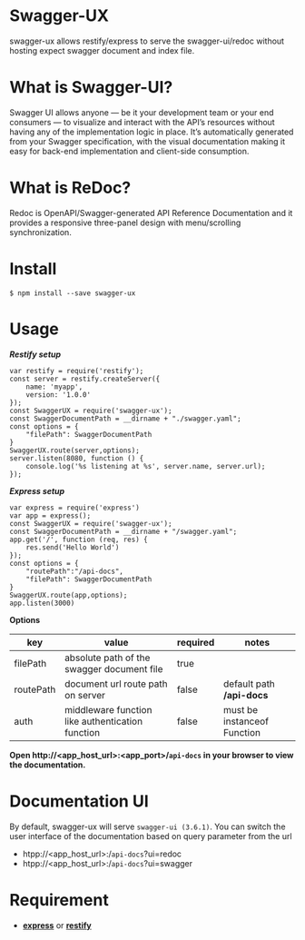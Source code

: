 # Swagger-UX
swagger-ux allows restify/express to serve the swagger-ui/redoc without hosting expect swagger document and index file.
# What is Swagger-UI?
Swagger UI allows anyone — be it your development team or your end consumers — to visualize and interact with the API’s resources without having any of the implementation logic in place. It’s automatically generated from your Swagger specification, with the visual documentation making it easy for back-end implementation and client-side consumption.
# What is ReDoc?
Redoc is OpenAPI/Swagger-generated API Reference Documentation and it provides a responsive three-panel design with menu/scrolling synchronization.
# Install
`$ npm install --save swagger-ux`
# Usage
***Restify setup***

    var restify = require('restify');
    const server = restify.createServer({
        name: 'myapp',
        version: '1.0.0'
    });
    const SwaggerUX = require('swagger-ux');
    const SwaggerDocumentPath = __dirname + "./swagger.yaml";
    const options = {
        "filePath": SwaggerDocumentPath
    }
    SwaggerUX.route(server,options);
    server.listen(8080, function () {
        console.log('%s listening at %s', server.name, server.url);
    });

***Express setup***

    var express = require('express')
    var app = express();
    const SwaggerUX = require('swagger-ux');
    const SwaggerDocumentPath = __dirname + "/swagger.yaml";
    app.get('/', function (req, res) {
        res.send('Hello World')
    });
    const options = {
        "routePath":"/api-docs",
        "filePath": SwaggerDocumentPath
    }
    SwaggerUX.route(app,options);
    app.listen(3000)

**Options**

| key|value|required|notes|
|-------|------|-----|----|
| filePath | absolute path of the swagger document file | true | |
| routePath     |  document url route path on server |false |default path **/api-docs**|
| auth | middleware function like authentication function |  false | must be instanceof Function|


**Open http://<app_host_url>:<app_port>/`api-docs` in your browser to view the documentation.**
# Documentation UI
By default, swagger-ux will serve `swagger-ui (3.6.1)`.
You can switch the user interface of the documentation based on query parameter from the url
- htpp://<app_host_url>:<port>/`api-docs`?ui=redoc
- htpp://<app_host_url>:<port>/`api-docs`?ui=swagger
# Requirement
- **[express](https://www.npmjs.com/package/express "Express npm Page")** or **[restify](https://www.npmjs.com/package/restify "Restify npm page")**
